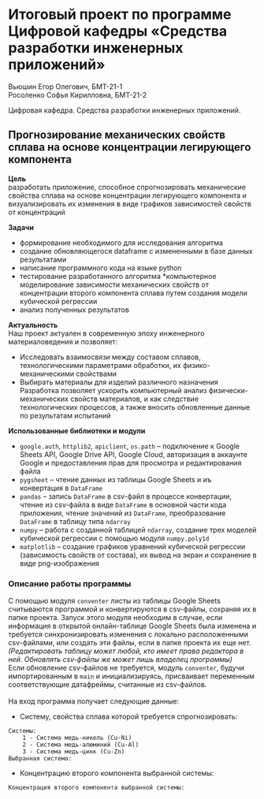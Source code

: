 # Итоговый проект по программе Цифровой кафедры «Средства разработки инженерных приложений»

Вьюшин Егор Олегович, БМТ-21-1<br>
Росоленко Софья Кирилловна, БМТ-21-2<br>

Цифровая кафедра. Средства разработки инженерных приложений.

## Прогнозирование механических свойств сплава на основе концентрации легирующего компонента

**Цель**<br>
разработать приложение, способное cпрогнозировать механические свойства сплава на основе концентрации легирующего компонента
и визуализировать их изменения в виде графиков зависимостей свойств от концентраций

**Задачи**
* формирование необходимого для исследования алгоритма
* создание обновляющегося dataframe с измененными в базе данных результатами
* написание программного кода на языке python
* тестирование разработанного алгоритма
*компьютерное моделирование зависимости механических свойств от концентрации второго компонента сплава путем создания модели кубической регрессии
* анализ полученных результатов

**Актуальность**<br>
Наш проект актуален в современную эпоху инженерного материаловедения и позволяет:
* Исследовать взаимосвязи между составом сплавов, технологическими параметрами обработки, их физико-механическими свойствами
* Выбирать материалы для изделий различного назначения
Разработка позволяет ускорить компьютерный анализ физически-механических свойств материалов, и как следствие технологических процессов, а также вносить
обновленные данные по результатам испытаний

**Использованные библиотеки и модули**<br>
* `google.auth`, `httplib2`, `apiclient`, `os.path` – подключение к Google Sheets API, Google Drive API, Google Cloud, авторизация в аккаунте Google и предоставления прав для просмотра и редактирования файла
* `pygsheet` – чтение данных из таблицы Google Sheets и иъ конвертация в `DataFrame`
* `pandas` – запись `DataFrame` в csv-файл в процессе конвертации, чтение из csv-файла в виде `DataFrame` в основной части кода приложения, чтение значений из `DataFrame`, преобразование `DataFrame` в таблицу типа `ndarray`
* `numpy` – работа с созданной таблицей `ndarray`, создание трех моделей кубической регрессии с помощью модуля `numpy.poly1d`
* `matplotlib` – создание графиков уравнений кубической регрессии (зависимость свойств от состава), их вывод на экран и сохранение в виде png-изображения

### Описание работы программы
С помощью модуля `conventer` листы из таблицы Google Sheets считываются программой и конвертируются в csv-файлы, сохраняя их в папке проекта. Запуск этого модуля необходим в случае, если информация в открытой онлайн-таблице Google Sheets была изменена и требуется синхронизировать изменения с локально расположенными csv-файлами, или создать эти файлы, если в папке проекта их еще нет. *(Редактировать таблицу может любой, кто имеет права редактора в ней. Обновлять csv-файлы же может лишь владелец программы)* <br>
Если обновление csv-файлов не требуется, модуль `conventer`, будучи импортированным в `main` и инициализируясь, присваивает переменным соответствующие датафреймы, считанные из csv-файлов.<br>
<br>
На вход программа получает следующие данные:<br>
* Систему, свойства сплава которой требуется спрогнозировать:
```
Системы:
    1 - Система медь-никель (Cu-Ni)
    2 - Система медь-алюминий (Cu-Al)
    3 - Система медь-цинк (Cu-Zn)
Выбранная система: 
```
* Концентрацию второго компонента выбранной системы:
```
Концентрация второго компонента выбранной системы:
```






